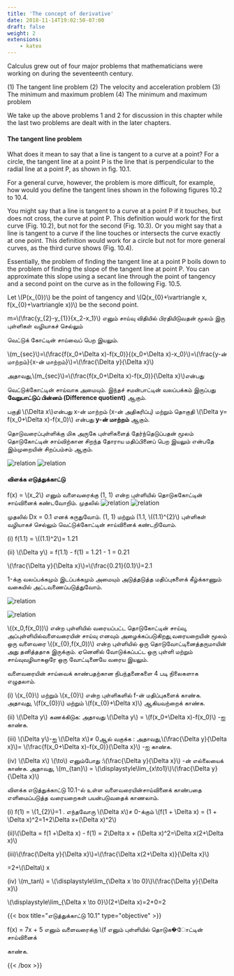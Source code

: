 ```yaml
---
title: 'The concept of derivative'
date: 2018-11-14T19:02:50-07:00
draft: false
weight: 2
extensions:
    - katex
---
```



Calculus grew out of four major problems that mathematicians were working on during the
seventeenth century.

(1) The tangent line problem
(2) The velocity and acceleration problem
(3) The minimum and maximum problem
(4) The minimum and maximum problem


We take up the above problems 1 and 2 for discussion in this chapter while the last two problems
are dealt with in the later chapters.


#### The tangent line problem
What does it mean to say that a line is tangent to a curve at a point? For a circle, the tangent line
at a point P is the line that is perpendicular to the radial line at a point P, as shown in fig. 10.1.

For a general curve, however, the problem is more difficult, for example, how would you define the tangent lines shown in the following figures 10.2 to 10.4.

You might say that a line is tangent to a curve at a point P if it touches, but does not cross, the curve at point P. This definition would work for the first curve (Fig. 10.2), but not for the second (Fig. 10.3). Or you might say that a line is tangent to a curve if the line touches or intersects the curve exactly at one point. This definition would work for a circle but not for more general curves, as the third curve shows (Fig. 10.4).

Essentially, the problem of finding the tangent line at a point P boils down to the problem of finding the slope of the tangent line at point P. You can approximate this slope using a secant line through the point of tangency and a second point on the curve as in the following Fig. 10.5.

Let \\(P(x_{0})\\) be the point of tangency and \\(Q(x_{0}+\vartriangle x, f(x_{0}+\vartriangle x))\\) be the second point. 

m=\\(\frac{y_{2}-y_{1}}{x_2-x_1}\\) எனும் சாய்வு விதியில் பிரதியிடுவதன் மூலம் இரு புள்ளிகள் வழியாகச் செல்லும்

வெட்டுக் கோட்டின் சாய்வைப் பெற இயலும்.

\\(m_{sec}\\)=\\(\frac{f(x_0+\Delta x)-f(x_0)}{(x_0+\Delta x)-x_0}\\)=\\(\frac{y-ன் மாற்றம்}{x-ன் மாற்றம்}\\)=\\(\frac{\Delta y}{\Delta x}\\)

அதாவது,\\(m_{sec}\\)=\\(\frac{f(x_0+\Delta x)-f(x_0)}{\Delta x}\\)என்பது

வெட்டுக்கோட்டின் சாய்வாக அமையும்.
இந்தச் சமன்பாட்டின் வலப்பக்கம் இருப்பது **வேறுபாட்டுப்
பின்னம் (Difference quotient)** ஆகும்.

பகுதி \\(\Delta x\\)என்பது x-ன் மாற்றம் (x-ன் அதிகரிப்பு) மற்றும்
தொகுதி \\(\Delta y= f(x_0+\Delta x)-f(x_0)\\) என்பது **y-ன் மாற்றம்** ஆகும்.

தொடுவரைப்புள்ளிக்கு மிக அருகே புள்ளிகளைத் தேர்ந்தெடுப்பதன் மூலம் தொடுகோட்டின்
சாய்விற்கான சிறந்த தோராய மதிப்பினைப் பெற இயலும் என்பதே இம்முறையின் சிறப்பம்சம் ஆகும்.

![relation](/books/11-maths/part-2/differential-calculus-differentiability-and-methods-of-differentiation/1.png "relation")
![relation](/books/11-maths/part-2/differential-calculus-differentiability-and-methods-of-differentiation/2.png "relation")

#### விளக்க எடுத்துக்காட்டு 
f(x) = \\(x_2\\) எனும் வளைவரைக்கு (1, 1)
என்ற புள்ளியில் தொடுககோட்டின் சாய்வினைக்
கண்டவோறிம்.
முதலில்
![relation](/books/11-maths/part-2/differential-calculus-differentiability-and-methods-of-differentiation/3.png "relation")
![relation](/books/11-maths/part-2/differential-calculus-differentiability-and-methods-of-differentiation/3.png "relation")

முதலில் Dx = 0.1 எனக் கருதுவோம்.
(1, 1) மற்றும் (1.1, \\((1.1)^{2}\\) புள்ளிகள் வழியாகச்
செல்லும் வெட்டுக்கோட்டின் சாய்வினைக்
கண்டறிவோம்.

(i) f(1.1) = \\((1.1)^2\\)= 1.21

(ii) \\(\Delta y\\) = f(1.1) - f(1)
= 1.21 - 1 = 0.21

\\(\frac{\Delta y}{\Delta x}\\)=\\(\frac{0.21}{0.1}\\)=2.1

1-க்கு வலப்பக்கமும் இடப்பக்கமும் அமையும் அடுத்தடுத்த மதிப்புகளைக் கீழ்க்காணும்
வகையில் அட்டவணைப்படுத்துவோம்.

![relation](/books/11-maths/part-2/differential-calculus-differentiability-and-methods-of-differentiation/4.png "relation")

![relation](/books/11-maths/part-2/differential-calculus-differentiability-and-methods-of-differentiation/5.png "relation")

\\((x_0,f(x_0))\\) என்ற புள்ளியில் வரையப்பட்ட தொடுகோட்டின் சாய்வு, அப்புள்ளியில்வளைவரையின் சாய்வு எனவும் அழைக்கப்படுகிறது,வரையறையின் மூலம் ஒரு வளைவரை \\((x_{0},f(x_0))\\) என்ற புள்ளியில் ஒரு தொடுவோட்டினைத்தருமாயின் அது தனித்ததாக இருக்கும். ஏனெனில் வோடுக்கப்பட்ட ஒரு புள்ளி மற்றும் சாய்வுவழியாகஒரே ஒரு வோட்டினையே வரைய இயலும்.

வளைவரையின் சாய்வைக் காண்பதற்கான நிபந்தனைகளை 4 படி நிலைகளாக எழுதலாம்.

(i) \\(x_{0}\\) மற்றும்  \\(x_{0}\\) என்ற புள்ளிகளில் f-ன் மதிப்புகளைக் காண்க. அதாவது, \\(f(x_{0})\\) மற்றும் \\(f(x_{0}+\Delta x)\\) ஆகியவற்றைக் காண்க.

(ii) \\(\Delta y\\) கணக்கிடுக: அதாவது \\(\Delta y\\) = \\(f(x_0+\Delta x)-f(x_0)\\) -ஐ காண்க.

(iii) \\(\Delta y\\)-ஐ \\(\Delta x\\)≠ 0ஆல் வகுக்க : அதாவது,\\(\frac{\Delta y}{\Delta x}\\)=
\\(\frac{f(x_0+\Delta x)-f(x_0)}{\Delta x}\\) -ஐ காண்க.

(iv) \\(\Delta x\\) \\(\to\\) எனும்போது :\\(\frac{\Delta y}{\Delta x}\\) -ன் எல்லையைக் காண்க. அதாவது, \\(m_{tan}\\) = \\(\displaystyle\lim_{x\to1}\\)\\(\frac{\Delta y}{\Delta x}\\)

விளக்க எடுத்துக்காட்டு 10.1-ல் உள்ள வளைவரையின்சாய்வினைக் காண்பதை எளிமைப்படுத்த
வரையறைகள் பயன்படுவதைக் காணலாம்.

(i) f(1) = \\(1_{2}\\)=1 .
எந்தவோரு \\(\Delta x\\)≠ 0-க்கும் \\(f(1 + \Delta x) = (1 + \Delta x)^2=1+2\Delta x+(\Delta x)^2\\)

(ii)\\(\Delta  = f(1 +\Delta x) - f(1) = 2\Delta x + (\Delta x)^2=\Delta x(2+\Delta x)\\)


(iii)\\(\frac{\Delta y}{\Delta x}\\)=\\(\frac{\Delta x(2+\Delta x)}{\Delta x}\\)

=2+\\(\Delta\\) x

(iv) \\(m_tan\\) = \\(\displaystyle\lim_{\Delta x \to 0}\\)\\(\frac{\Delta y}{\Delta x}\\)

\\(\displaystyle\lim_{\Delta x \to 0}\\)(2+\Delta x)=2+0=2


{{< box title="எடுத்துக்காட்டு 10.1" type="objective" >}}

f(x) = 7x + 5 எனும் வளைவரைக்கு \\(f எனும் புள்ளியில் தொடுக�ோட்டின் சாய்வினைக்

காண்க.









{{< /box >}}